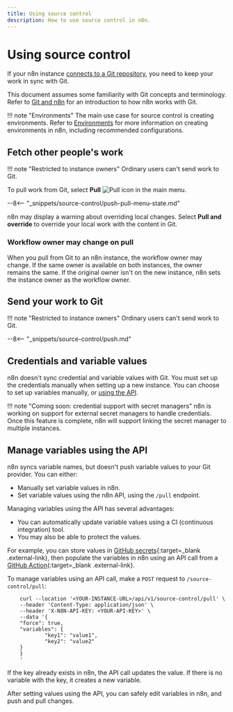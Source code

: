 ```yaml
---
title: Using source control
description: How to use source control in n8n.
---
```


# Using source control

If your n8n instance [connects to a Git repository](/source-control/setup/), you need to keep your work in sync with Git.

This document assumes some familiarity with Git concepts and terminology. Refer to [Git and n8n](/source-control/git/) for an introduction to how n8n works with Git.

!!! note "Environments"
	The main use case for source control is creating environments. Refer to [Environments](/environments/) for more information on creating environments in n8n, including recommended configurations.


## Fetch other people's work

!!! note "Restricted to instance owners"
	Ordinary users can't send work to Git.

To pull work from Git, select **Pull** <span class="inline-image">![Pull icon](/_images/source-control/pull-icon.png)</span> in the main menu.

--8<-- "_snippets/source-control/push-pull-menu-state.md"

n8n may display a warning about overriding local changes. Select **Pull and override** to override your local work with the content in Git.

### Workflow owner may change on pull

When you pull from Git to an n8n instance, the workflow owner may change. If the same owner is available on both instances, the owner remains the same. If the original owner isn't on the new instance, n8n sets the instance owner as the workflow owner.


## Send your work to Git

!!! note "Restricted to instance owners"
	Ordinary users can't send work to Git.

--8<-- "_snippets/source-control/push.md"

## Credentials and variable values

n8n doesn't sync credential and variable values with Git. You must set up the credentials manually when setting up a new instance. You can choose to set up variables manually, or [using the API](#manage-variables-using-the-api).

!!! note "Coming soon: credential support with secret managers"
	n8n is working on support for external secret managers to handle credentials. Once this feature is complete, n8n will support linking the secret manager to multiple instances.

## Manage variables using the API

n8n syncs variable names, but doesn't push variable values to your Git provider. You can either:

* Manually set variable values in n8n.
* Set variable values using the n8n API, using the `/pull` endpoint. 

Managing variables using the API has several advantages:

* You can automatically update variable values using a CI (continuous integration) tool. 
* You may also be able to protect the values. 

For example, you can store values in [GitHub secrets](https://docs.github.com/en/actions/security-guides/encrypted-secrets){:target=_blank .external-link}, then populate the variables in n8n using an API call from a [GitHub Action](https://docs.github.com/en/actions/learn-github-actions/understanding-github-actions){:target=_blank .external-link}.

To manage variables using an API call, make a `POST` request to `/source-control/pull`:

```curl
	curl --location '<YOUR-INSTANCE-URL>/api/v1/source-control/pull' \
	--header 'Content-Type: application/json' \
	--header 'X-N8N-API-KEY: <YOUR-API-KEY>' \
	--data '{
	"force": true,
	"variables": { 
			"key1": "value1",
			"key2": "value2"
	}
	}
	'
```

If the key already exists in n8n, the API call updates the value. If there is no variable with the key, it creates a new variable.

After setting values using the API, you can safely edit variables in n8n, and push and pull changes. 
